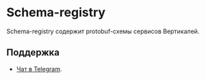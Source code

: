 # Schema-registry

Schema-registry содержит protobuf-схемы сервисов Вертикалей.

## Поддержка
- [Чат в Telegram](https://t.me/joinchat/HKNLLmNgroyUw5Fs).
